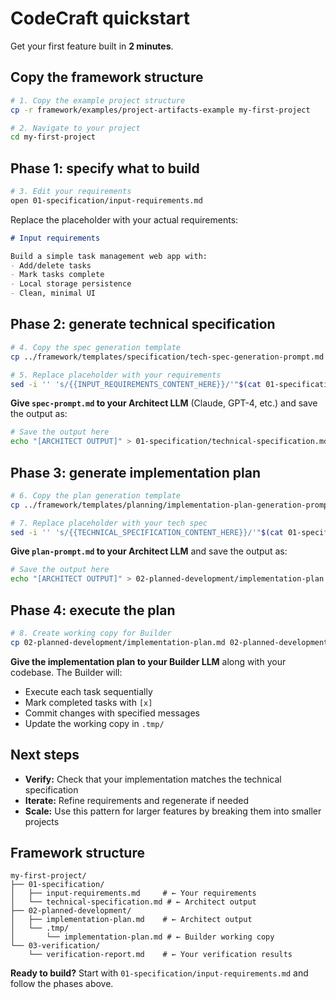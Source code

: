 # CodeCraft quickstart

Get your first feature built in **2 minutes**.

## Copy the framework structure

```bash
# 1. Copy the example project structure
cp -r framework/examples/project-artifacts-example my-first-project

# 2. Navigate to your project
cd my-first-project
```

## Phase 1: specify what to build

```bash
# 3. Edit your requirements
open 01-specification/input-requirements.md
```

Replace the placeholder with your actual requirements:
```markdown
# Input requirements

Build a simple task management web app with:
- Add/delete tasks 
- Mark tasks complete
- Local storage persistence
- Clean, minimal UI
```

## Phase 2: generate technical specification

```bash
# 4. Copy the spec generation template
cp ../framework/templates/specification/tech-spec-generation-prompt.md spec-prompt.md

# 5. Replace placeholder with your requirements
sed -i '' 's/{{INPUT_REQUIREMENTS_CONTENT_HERE}}/'"$(cat 01-specification/input-requirements.md)"'/g' spec-prompt.md
```

**Give `spec-prompt.md` to your Architect LLM** (Claude, GPT-4, etc.) and save the output as:
```bash
# Save the output here
echo "[ARCHITECT OUTPUT]" > 01-specification/technical-specification.md
```

## Phase 3: generate implementation plan  

```bash
# 6. Copy the plan generation template
cp ../framework/templates/planning/implementation-plan-generation-prompt.md plan-prompt.md

# 7. Replace placeholder with your tech spec
sed -i '' 's/{{TECHNICAL_SPECIFICATION_CONTENT_HERE}}/'"$(cat 01-specification/technical-specification.md)"'/g' plan-prompt.md
```

**Give `plan-prompt.md` to your Architect LLM** and save the output as:
```bash
# Save the output here  
echo "[ARCHITECT OUTPUT]" > 02-planned-development/implementation-plan.md
```

## Phase 4: execute the plan

```bash
# 8. Create working copy for Builder
cp 02-planned-development/implementation-plan.md 02-planned-development/.tmp/implementation-plan.md
```

**Give the implementation plan to your Builder LLM** along with your codebase. The Builder will:
- Execute each task sequentially
- Mark completed tasks with `[x]`
- Commit changes with specified messages
- Update the working copy in `.tmp/`

## Next steps

- **Verify:** Check that your implementation matches the technical specification
- **Iterate:** Refine requirements and regenerate if needed
- **Scale:** Use this pattern for larger features by breaking them into smaller projects

## Framework structure

```
my-first-project/
├── 01-specification/
│   ├── input-requirements.md     # ← Your requirements
│   └── technical-specification.md # ← Architect output
├── 02-planned-development/
│   ├── implementation-plan.md    # ← Architect output  
│   └── .tmp/
│       └── implementation-plan.md # ← Builder working copy
└── 03-verification/
    └── verification-report.md    # ← Your verification results
```

**Ready to build?** Start with `01-specification/input-requirements.md` and follow the phases above. 